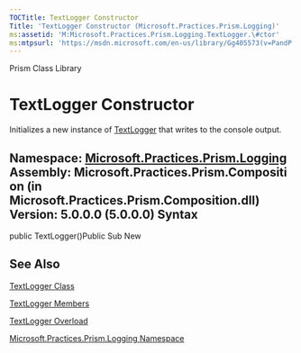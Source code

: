 ```yaml
---
TOCTitle: TextLogger Constructor
Title: 'TextLogger Constructor (Microsoft.Practices.Prism.Logging)'
ms:assetid: 'M:Microsoft.Practices.Prism.Logging.TextLogger.\#ctor'
ms:mtpsurl: 'https://msdn.microsoft.com/en-us/library/Gg405573(v=PandP.50)'
---
```


Prism Class Library

TextLogger Constructor
======================

Initializes a new instance of [TextLogger](https://msdn.microsoft.com/t:microsoft.practices.prism.logging.textlogger) that writes to the console output.

**Namespace:** [Microsoft.Practices.Prism.Logging](https://msdn.microsoft.com/n:microsoft.practices.prism.logging)
**Assembly:** Microsoft.Practices.Prism.Composition (in Microsoft.Practices.Prism.Composition.dll) Version: 5.0.0.0 (5.0.0.0)
Syntax
------

<span id="syntaxToggle"></span>public TextLogger()Public Sub New

See Also
--------

<span id="seeAlsoToggle"></span>
[TextLogger Class](https://msdn.microsoft.com/t:microsoft.practices.prism.logging.textlogger)

[TextLogger Members](https://msdn.microsoft.com/allmembers.t:microsoft.practices.prism.logging.textlogger)

[TextLogger Overload](https://msdn.microsoft.com/overload:microsoft.practices.prism.logging.textlogger.)

[Microsoft.Practices.Prism.Logging Namespace](https://msdn.microsoft.com/n:microsoft.practices.prism.logging)

